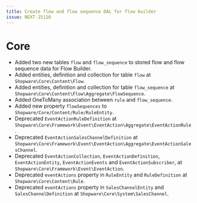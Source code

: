 ```yaml
---
title: Create flow and flow sequence DAL for flow builder
issue: NEXT-15110
---
```

# Core
* Added two new tables `flow` and `flow_sequence` to stored flow and flow sequence data for Flow Builder.
* Added entities, definition and collection for table `flow` at `Shopware\Core\Content\Flow`.
* Added entities, definition and collection for table `flow_sequence` at `Shopware\Core\Content\Flow\Aggregate\FlowSequence`.
* Added OneToMany association between `rule` and `flow_sequence`.
* Added new property `flowSequences` to `Shopware/Core/Content/Rule/RuleEntity`.
* Deprecated `EventActionRuleDefinition` at `Shopware\Core\Framework\Event\EventAction\Aggregate\EventActionRule`.
* Deprecated `EventActionSalesChannelDefinition` at `Shopware\Core\Framework\Event\EventAction\Aggregate\EventActionSalesChannel`.
* Deprecated `EventActionCollection`, `EventActionDefinition`, `EventActionEntity`, `EventActionEvents` and `EventActionSubscriber`, at `Shopware\Core\Framework\Event\EventAction`.
* Deprecated `eventActions` property in `RuleEntity` and `RuleDefinition` at `Shopware\Core\Content\Rule`.
* Deprecated `eventActions` property in `SalesChannelEntity` and `SalesChannelDefinition` at `Shopware\Core\System\SalesChannel`.
